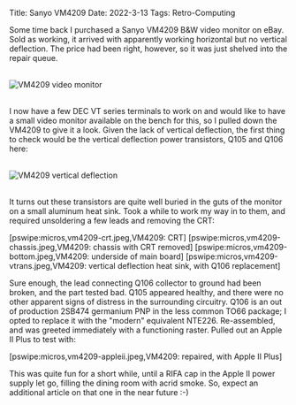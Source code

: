 Title: Sanyo VM4209
Date: 2022-3-13
Tags: Retro-Computing

Some time back I purchased a Sanyo VM4209 B&W video monitor on eBay.  Sold as working, it arrived with
apparently working horizontal but no vertical deflection.  The price had been right, however, so it was just
shelved into the repair queue.

<br><img style="display:block; margin-left:auto; margin-right:auto" src="/images/micros/vm4209.png" title="VM4209 video monitor"/><br>

I now have a few DEC VT series terminals to work on and would like to have a small video monitor available on
the bench for this, so I pulled down the VM4209 to give it a look.  Given the lack of vertical deflection, the
first thing to check would be the vertical deflection power transistors, Q105 and Q106 here:

<br><img style="display:block; margin-left:auto; margin-right:auto" src="/images/micros/vm4209-vert-schem.png" title="VM4209 vertical deflection"/><br>

It turns out these transistors are quite well buried in the guts of the monitor on a small aluminum heat sink.
Took a while to work my way in to them, and required unsoldering a few leads and removing the CRT:

[pswipe:micros,vm4209-crt.jpeg,VM4209: CRT]
[pswipe:micros,vm4209-chassis.jpeg,VM4209: chassis with CRT removed]
[pswipe:micros,vm4209-bottom.jpeg,VM4209: underside of main board]
[pswipe:micros,vm4209-vtrans.jpeg,VM4209: vertical deflection heat sink, with Q106 replacement]

Sure enough, the lead connecting Q106 collector to ground had been broken, and the part tested bad. Q105
appeared healthy, and there were no other apparent signs of distress in the surrounding circuitry. Q106 is an
out of production 2SB474 germanium PNP in the less common TO66 package; I opted to replace it with the
"modern" equivalent NTE226.  Re-assembled, and was greeted immediately with a functioning raster.  Pulled out
an Apple II Plus to test with:

[pswipe:micros,vm4209-appleii.jpeg,VM4209: repaired, with Apple II Plus]

This was quite fun for a short while, until a RIFA cap in the Apple II power supply let go, filling the dining
room with acrid smoke.  So, expect an additional article on that one in the near future :-)